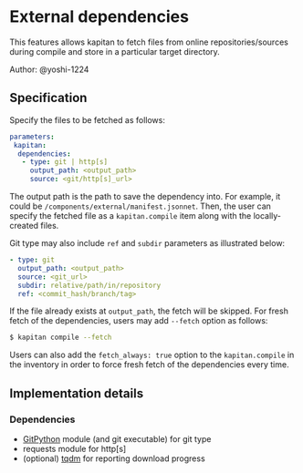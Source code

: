 # External dependencies

This features allows kapitan to fetch files from online repositories/sources during compile and store in a particular target directory.

Author: @yoshi-1224

## Specification

Specify the files to be fetched as follows:

```yaml
parameters:
 kapitan:
  dependencies:
   - type: git | http[s]
     output_path: <output_path>
     source: <git/http[s]_url>    
``` 

The output path is the path to save the dependency into. For example, it could be `/components/external/manifest.jsonnet`. Then, the user can specify the fetched file as a `kapitan.compile` item along with the locally-created files.  

Git type may also include `ref` and `subdir` parameters as illustrated below:

```yaml
- type: git
  output_path: <output_path>
  source: <git_url>
  subdir: relative/path/in/repository
  ref: <commit_hash/branch/tag>
```

If the file already exists at `output_path`, the fetch will be skipped. For fresh fetch of the dependencies, users may add `--fetch` option as follows:

```bash
$ kapitan compile --fetch
```

Users can also add the `fetch_always: true` option to the `kapitan.compile` in the inventory in order to force fresh fetch of the dependencies every time.

## Implementation details

### Dependencies

- [GitPython](https://github.com/gitpython-developers/GitPython) module (and git executable) for git type
- requests module for http[s]
- (optional) [tqdm](https://github.com/tqdm/tqdm) for reporting download progress